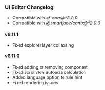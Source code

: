 ### UI Editor Changelog

- Compatible with *sf-core@^3.2.0*
- Compatible with *@smartface/contx@^2.0.0*

#### v6.11.1

- Fixed explorer layer collapsing

#### <a href="https://developer.smartface.io/blog/release-notes-6100" target="_blank" >v6.11.0</a>

- Fixed adding or removing component
- Fixed scrollview autosize calculation
- Added language option to rule hint
- Fixed rendering issues